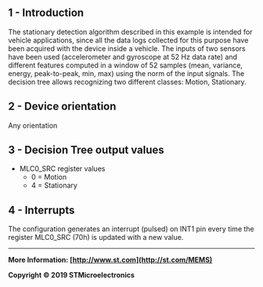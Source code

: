 ## 1 - Introduction

The stationary detection algorithm described in this example is intended for vehicle applications, since all the data logs collected for this purpose have been acquired with the device inside a vehicle. 
The inputs of two sensors have been used (accelerometer and gyroscope at 52 Hz data rate) and different features computed in a window of 52 samples (mean, variance, energy, peak-to-peak, min, max) using the norm of the input signals.
The decision tree allows recognizing two different classes: Motion, Stationary.


## 2 - Device orientation

Any orientation


## 3 - Decision Tree output values

- MLC0_SRC register values
  - 0 = Motion
  - 4 = Stationary


## 4 - Interrupts

The configuration generates an interrupt (pulsed) on INT1 pin every time the register MLC0_SRC (70h) is updated with a new value. 

------

**More Information: [http://www.st.com](http://st.com/MEMS)**

**Copyright © 2019 STMicroelectronics**
